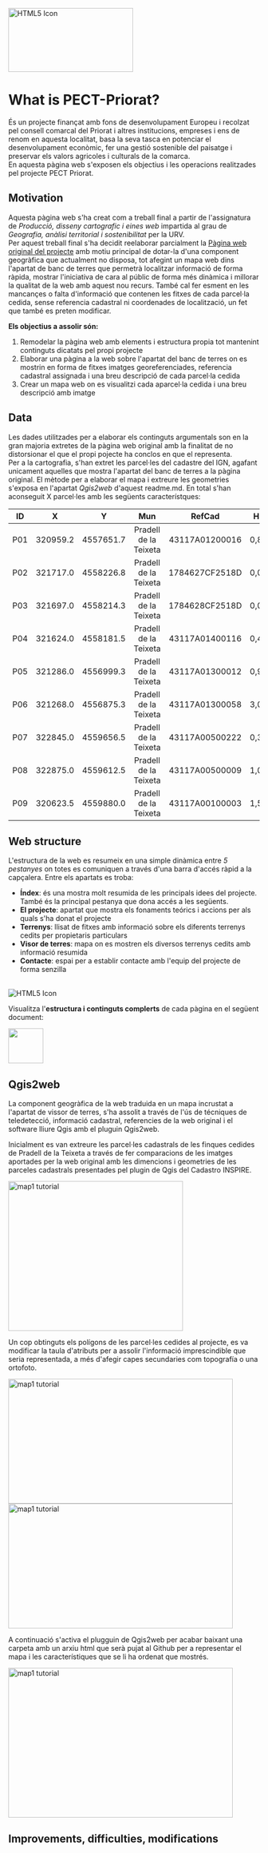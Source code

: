 <img src="./images/logo.png" alt="HTML5 Icon" width="250" height="128"> <br>
# What is PECT-Priorat?
És un projecte finançat amb fons de desenvolupament Europeu i recolzat pel consell comarcal del Priorat i altres institucions, empreses i ens de renom en aquesta localitat, basa la seva tasca en potenciar el desenvolupament econòmic, fer una gestió sostenible del paisatge i preservar els valors agricoles i culturals de la comarca.<br>
En aquesta pàgina web s'exposen els objectius i les operacions realitzades pel projecte PECT Priorat.
## Motivation
Aquesta pàgina web s'ha creat com a treball final a partir de l'assignatura de *Producció, disseny cartografic i eines web* impartida al grau de *Geografia, anàlisi territorial i sostenibilitat* per la URV. <br>
Per aquest treball final s'ha decidit reelaborar parcialment la [Pàgina web original del projecte](http://pectpriorat.cat/) amb motiu principal de dotar-la d'una component geogràfica que actualment no disposa, tot afegint un mapa web dins l'apartat de banc de terres que permetrà localitzar informació de forma ràpida, mostrar l'iniciativa de cara al públic de forma més dinàmica i millorar la qualitat de la web amb aquest nou recurs. També cal fer esment en les mancançes o falta d'informació que contenen les fitxes de cada parcel·la cedida, sense referencia cadastral ni coordenades de localització, un fet que també es preten modificar.<br>

**Els objectius a assolir són:**
1. Remodelar la pàgina web amb elements i estructura propia tot mantenint continguts dicatats pel propi projecte
2. Elaborar una pàgina a la web sobre l'apartat del banc de terres on es mostrin en forma de fitxes imatges georeferenciades, referencia cadastral assignada i una breu descripció de cada parcel·la cedida
3. Crear un mapa web on es visualitzi cada aparcel·la cedida i una breu descripció amb imatge
## Data
Les dades utilitzades per a elaborar els continguts argumentals son en la gran majoria extretes de la pàgina web original amb la finalitat de no distorsionar el que el propi pojecte ha conclos en que el representa. <br>
Per a la cartografia, s'han extret les parcel·les del cadastre del IGN, agafant unicament aquelles que mostra l'apartat del banc de terres a la pàgina original. El mètode per a elaborar el mapa i extreure les geometries s'exposa en l'apartat *Qgis2web* d'aquest readme.md. En total s'han aconseguit X parcel·les amb les següents característques: <br>

|ID|X|Y|Mun|RefCad|Ha|Tipus|regadiu|
| ------------- |:-------------:|:-------------:|:-------------:|:-------------:|:-------------:|:-------------:|-------------:|
|P01|	320959.2|	4557651.7|	Pradell de la Teixeta|	43117A01200016|	0,88|Avellaner|No|
|P02|	321717.0|	4558226.8|	Pradell de la Teixeta|	1784627CF2518D| 0,08|Oliverar|No|
|P03|	321697.0|	4558214.3|	Pradell de la Teixeta|	1784628CF2518D| 0,06|Oliverar|No|
|P04|	321624.0|	4558181.5|	Pradell de la Teixeta|	43117A01400116| 0,42|Oliverar|No|
|P05|	321286.0|	4556999.3|	Pradell de la Teixeta|	43117A01300012| 0,91|Avellaner|No|
|P06|	321268.0|	4556875.3|	Pradell de la Teixeta|	43117A01300058| 3,04|Forestal|No|
|P07|	322845.0|	4559656.5|	Pradell de la Teixeta|	43117A00500222| 0,34|Avellaner|No|
|P08|	322875.0|	4559612.5|  Pradell de la Teixeta|	43117A00500009| 1,06|Avellaner|No|
|P09|	320623.5|	4559880.0|	Pradell de la Teixeta|	43117A00100003| 1,52|Matollar|No|



## Web structure
L'estructura de la web es resumeix en una simple dinàmica entre *5 pestanyes* on totes es comuniquen a través d'una barra d'accés ràpid a la capçalera. Entre els apartats es troba:
- **Índex**: és una mostra molt resumida de les principals idees del projecte. També és la principal pestanya que dona accés a les següents.
- **El projecte**: apartat que mostra els fonaments teórics i accions per als quals s'ha donat el projecte
- **Terrenys**: llisat de fitxes amb informació sobre els diferents terrenys cedits per propietaris particulars
- **Visor de terres**: mapa on es mostren els diversos terrenys cedits amb informació resumida
- **Contacte**: espai per a establir contacte amb l'equip del projecte de forma senzilla 
<br>
<img src="./readme/webflow.png" alt="HTML5 Icon">

Visualitza l'**estructura i continguts complerts** de cada pàgina en el següent document:<br>

<a href= "./docx/continguts.pdf"><img src="./docx/pdf.png" width="70" height="70"></a> <br> 
## Qgis2web
La component geogràfica de la web traduida en un mapa incrustat a l'apartat de vissor de terres, s'ha assolit a través de l'ús de técniques de teledetecció, informació cadastral, referencies de la web original i el software lliure Qgis amb el pluguin Qgis2web.<br>

Inicialment es van extreure les parcel·les cadastrals de les finques cedides de Pradell de la Teixeta a través de fer comparacions de les imatges aportades per la web original amb les dimencions i geometries de les parceles cadastrals presentades pel plugin de Qgis del Cadastro INSPIRE.<br>

<img src="./readme/map1.png" alt="map1 tutorial" width="350" height="300"> <br>

Un cop obtinguts els polígons de les parcel·les cedides al projecte, es va modificar la taula d'atributs per a assolir l'informació imprescindible que seria representada, a més d'afegir capes secundaries com topografía o una ortofoto.<br>

<img src="./readme/map2.png" alt="map1 tutorial" width="450" height="250"> <br>
<img src="./readme/map3.png" alt="map1 tutorial" width="450" height="250"> <br>

A continuació s'activa el plugguin de Qgis2web per acabar baixant una carpeta amb un arxiu html que serà pujat al Github per a representar el mapa i les característiques que se li ha ordenat que mostrés.<br>

<img src="./readme/map4.png" alt="map1 tutorial" width="450" height="300"> <br>
## Improvements, difficulties, modifications

